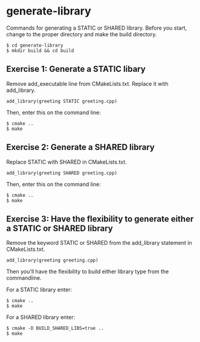 # generate-library
Commands for generating a STATIC or SHARED library. Before you start, change to the proper directory and make the build directory.
   ```
   $ cd generate-library
   $ mkdir build && cd build
   ```

## Exercise 1: Generate a STATIC libary
Remove add_executable line from CMakeLists.txt. Replace it with add_library.
   ```
   add_library(greeting STATIC greeting.cpp)
   ```
Then, enter this on the command line:
   ```
   $ cmake ..
   $ make
   ```

## Exercise 2: Generate a SHARED library
Replace STATIC with SHARED in CMakeLists.txt.
   ```
   add_library(greeting SHARED greeting.cpp)
   ```
Then, enter this on the command line:
   ```
   $ cmake ..
   $ make
   ```

## Exercise 3: Have the flexibility to generate either a STATIC or SHARED library
Remove the keyword STATIC or SHARED from the add_library statement in CMakeLists.txt.
   ```
   add_library(greeting greeting.cpp)
   ```
Then you'll have the flexibility to build either library type from the commandline.

For a STATIC library enter:
   ```
   $ cmake ..
   $ make
   ```
For a SHARED library enter:
   ```
   $ cmake -D BUILD_SHARED_LIBS=true ..
   $ make
   ```